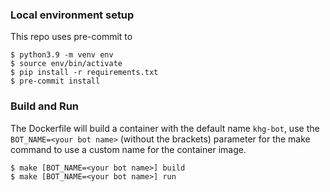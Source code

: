 ### Local environment setup
This repo uses pre-commit to
```
$ python3.9 -m venv env
$ source env/bin/activate
$ pip install -r requirements.txt
$ pre-commit install
```



### Build and Run
The Dockerfile will build a container with the default name `khg-bot`, use the `BOT_NAME=<your bot name>` (without the brackets) parameter for the make command to use a custom name for the container image.
```
$ make [BOT_NAME=<your bot name>] build
$ make [BOT_NAME=<your bot name>] run
```
